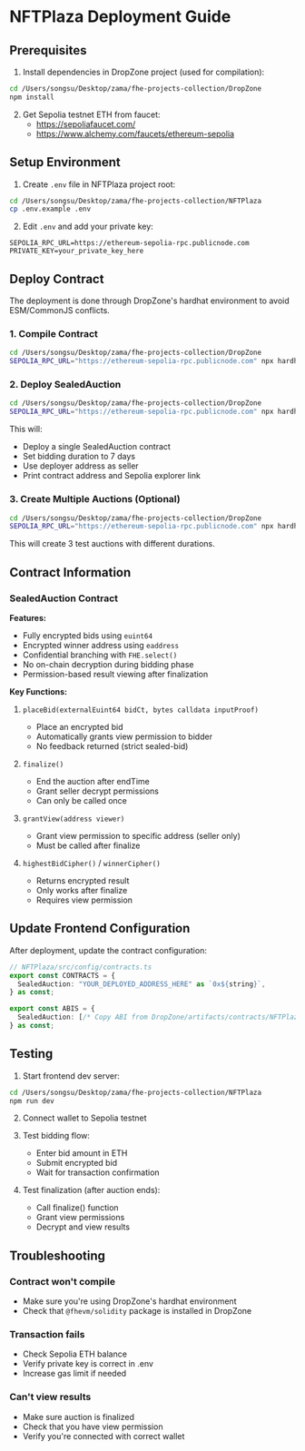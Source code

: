 # NFTPlaza Deployment Guide

## Prerequisites

1. Install dependencies in DropZone project (used for compilation):
```bash
cd /Users/songsu/Desktop/zama/fhe-projects-collection/DropZone
npm install
```

2. Get Sepolia testnet ETH from faucet:
   - https://sepoliafaucet.com/
   - https://www.alchemy.com/faucets/ethereum-sepolia

## Setup Environment

1. Create `.env` file in NFTPlaza project root:
```bash
cd /Users/songsu/Desktop/zama/fhe-projects-collection/NFTPlaza
cp .env.example .env
```

2. Edit `.env` and add your private key:
```env
SEPOLIA_RPC_URL=https://ethereum-sepolia-rpc.publicnode.com
PRIVATE_KEY=your_private_key_here
```

## Deploy Contract

The deployment is done through DropZone's hardhat environment to avoid ESM/CommonJS conflicts.

### 1. Compile Contract

```bash
cd /Users/songsu/Desktop/zama/fhe-projects-collection/DropZone
SEPOLIA_RPC_URL="https://ethereum-sepolia-rpc.publicnode.com" npx hardhat compile
```

### 2. Deploy SealedAuction

```bash
cd /Users/songsu/Desktop/zama/fhe-projects-collection/DropZone
SEPOLIA_RPC_URL="https://ethereum-sepolia-rpc.publicnode.com" npx hardhat run scripts/deploy-nftplaza.js --network sepolia
```

This will:
- Deploy a single SealedAuction contract
- Set bidding duration to 7 days
- Use deployer address as seller
- Print contract address and Sepolia explorer link

### 3. Create Multiple Auctions (Optional)

```bash
cd /Users/songsu/Desktop/zama/fhe-projects-collection/DropZone
SEPOLIA_RPC_URL="https://ethereum-sepolia-rpc.publicnode.com" npx hardhat run scripts/create-auctions-nftplaza.js --network sepolia
```

This will create 3 test auctions with different durations.

## Contract Information

### SealedAuction Contract

**Features:**
- Fully encrypted bids using `euint64`
- Encrypted winner address using `eaddress`
- Confidential branching with `FHE.select()`
- No on-chain decryption during bidding phase
- Permission-based result viewing after finalization

**Key Functions:**

1. `placeBid(externalEuint64 bidCt, bytes calldata inputProof)`
   - Place an encrypted bid
   - Automatically grants view permission to bidder
   - No feedback returned (strict sealed-bid)

2. `finalize()`
   - End the auction after endTime
   - Grant seller decrypt permissions
   - Can only be called once

3. `grantView(address viewer)`
   - Grant view permission to specific address (seller only)
   - Must be called after finalize

4. `highestBidCipher()` / `winnerCipher()`
   - Returns encrypted result
   - Only works after finalize
   - Requires view permission

## Update Frontend Configuration

After deployment, update the contract configuration:

```typescript
// NFTPlaza/src/config/contracts.ts
export const CONTRACTS = {
  SealedAuction: "YOUR_DEPLOYED_ADDRESS_HERE" as `0x${string}`,
} as const;

export const ABIS = {
  SealedAuction: [/* Copy ABI from DropZone/artifacts/contracts/NFTPlaza.sol/SealedAuction.json */]
} as const;
```

## Testing

1. Start frontend dev server:
```bash
cd /Users/songsu/Desktop/zama/fhe-projects-collection/NFTPlaza
npm run dev
```

2. Connect wallet to Sepolia testnet

3. Test bidding flow:
   - Enter bid amount in ETH
   - Submit encrypted bid
   - Wait for transaction confirmation

4. Test finalization (after auction ends):
   - Call finalize() function
   - Grant view permissions
   - Decrypt and view results

## Troubleshooting

### Contract won't compile
- Make sure you're using DropZone's hardhat environment
- Check that `@fhevm/solidity` package is installed in DropZone

### Transaction fails
- Check Sepolia ETH balance
- Verify private key is correct in .env
- Increase gas limit if needed

### Can't view results
- Make sure auction is finalized
- Check that you have view permission
- Verify you're connected with correct wallet
